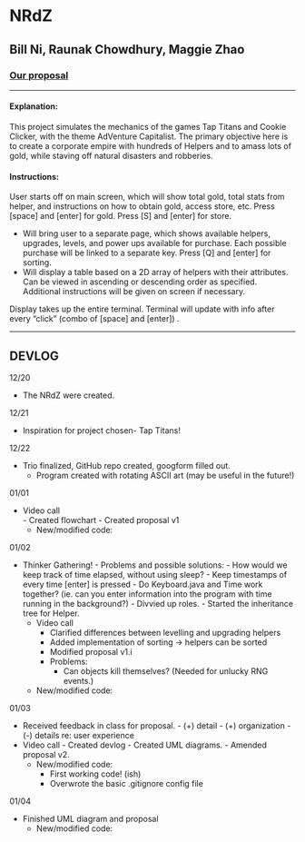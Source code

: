 # NRdZ
## Bill Ni, Raunak Chowdhury, Maggie Zhao 
### [Our proposal](./proposal.pdf)
---

#### Explanation:
This project simulates the mechanics of the games Tap Titans and Cookie Clicker, with the theme AdVenture Capitalist. The primary objective here is to create a corporate empire with hundreds of Helpers and to amass lots of gold, while staving off natural disasters and robberies.

#### Instructions: 
User starts off on main screen, which will show total gold, total stats from helper, and instructions on how to obtain gold, access store, etc. 
Press [space] and [enter] for gold.
Press [S] and [enter] for store. 
- Will bring user to a separate page, which shows available helpers, upgrades, levels, 
and power ups available for purchase. Each possible purchase will be linked to a separate key.
Press [Q] and [enter] for sorting.
- Will display a table based on a 2D array of helpers with their attributes. Can be 
viewed in ascending or descending order as specified.
Additional instructions will be given on screen if necessary.

Display takes up the entire terminal. Terminal will update with info after every “click” (combo of [space] and [enter]) .

---
## DEVLOG
12/20 	
- The NRdZ were created.

12/21 	
- Inspiration for project chosen- Tap Titans! 

12/22 	
- Trio finalized, GitHub repo created, googform filled out.
  - Program created with rotating ASCII art (may be useful in the future!)
  
01/01 	
- Video call	 
		- Created flowchart
		- Created proposal v1
	- New/modified code: 
  
01/02 	
- Thinker Gathering!
		- Problems and possible solutions:
			- How would we keep track of time elapsed, without using sleep?
				- Keep timestamps of every time [enter] is pressed
			- Do Keyboard.java and Time work together? (ie. can you enter information into the program with time running in the background?)
		- Divvied up roles.
		- Started the inheritance tree for Helper.
	- Video call
		- Clarified differences between levelling and upgrading helpers 
		- Added implementation of sorting → helpers can be sorted 
		- Modified proposal v1.i
		- Problems:
			- Can objects kill themselves? (Needed for unlucky RNG events.)
	- New/modified code: 
  
01/03 	
- Received feedback in class for proposal.
		- (+) detail
		- (+) organization
		- (-) details re: user experience
- Video call
		- Created devlog
		- Created UML diagrams.
		- Amended proposal v2.
	- New/modified code: 
		- First working code! (ish) 
		- Overwrote the basic .gitignore config file
    
01/04	
- Finished UML diagram and proposal
	- New/modified code:
